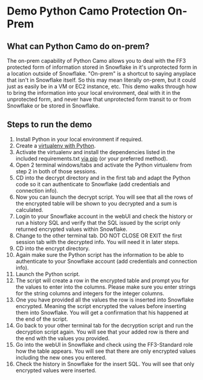 # Demo Python Camo Protection On-Prem

## What can Python Camo do on-prem?
The on-prem capability of Python Camo allows you to deal with the FF3 protected form of information stored in Snowflake in it's unprotected form in a location outside of Snowflake. "On-prem" is a shortcut to saying anyplace that isn't in Snowflake itself. So this may mean literally on-prem, but it could just as easily be in a VM or EC2 instance, etc. This demo walks through how to bring the information into your local environment, deal with it in the unprotected form, and never have that unprotected form transit to or from Snowflake or be stored in Snowflake. 

## Steps to run the demo

1. Install Python in your local environment if required.
2. Create a [virtualenv with Python](https://packaging.python.org/en/latest/guides/installing-using-pip-and-virtual-environments/#creating-a-virtual-environment).
3. Activate the virtualenv and install the dependencies listed in the included requirements.txt [via pip](https://pypi.org/project/pip/) (or your preferred method).
4. Open 2 terminal windows/tabs and activate the Python virtualenv from step 2 in both of those sessions.
5. CD into the decrypt directory and in the first tab and adapt the Python code so it can authenticate to Snowflake (add credentials and connection info).
6. Now you can launch the decrypt script. You will see that all the rows of the encrypted table will be shown to you decrypted and a sum is calculated.
7. Login to your Snowflake account in the webUI and check the history or run a history SQL and verify that the SQL issued by the script only returned encrypted values within Snowflake.
8. Change to the other terminal tab. DO NOT CLOSE OR EXIT the first session tab with the decrypted info. You will need it in later steps. 
9. CD into the encrypt directory.
10. Again make sure the Python script has the information to be able to authenticate to your Snowflake account (add credentials and connection info).
11. Launch the Python script.
12. The script will create a row in the encrypted table and prompt you for the values to enter into the columns. Please make sure you enter strings for the string columns and integers for the integer columns.
13. One you have provided all the values the row is inserted into Snowflake encrypted. Meaning the script encrypted the values before inserting them into Snowflake. You will get a confirmation that his happened at the end of the script. 
14. Go back to your other terminal tab for the decryption script and run the decryption script again. You will see that your added row is there and the end with the values you provided.
15. Go into the webUI in Snowflake and check using the FF3-Standard role how the table appears. You will see that there are only encrypted values including the new ones you entered. 
16. Check the history in Snowflake for the insert SQL. You will see that only encrypted values were inserted.
